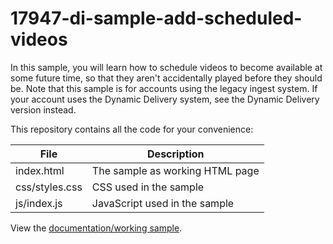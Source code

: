 # 17947-di-sample-add-scheduled-videos
In this sample, you will learn how to schedule videos to become available at some future time, so that they aren't accidentally played before they should be.  Note that this sample is for accounts using the legacy ingest system. If your account uses the Dynamic Delivery system, see the Dynamic Delivery version instead.

This repository contains all the code for your convenience:

<table>
	<thead>
		<th>File</th>
		<th>Description</th>
	</thead>
	<tr>
		<td>index.html</td>
		<td>The sample as working HTML page</td>
	</tr>
	<tr>
		<td>css/styles.css</td>
		<td>CSS used in the sample</td>
	</tr>
	<tr>
		<td>js/index.js</td>
		<td>JavaScript used in the sample</td>
	</tr>
</table>

View the [documentation/working sample](https://support.brightcove.com/dynamic-ingest-api-sample-add-scheduled-videos-legacy-ingest).

